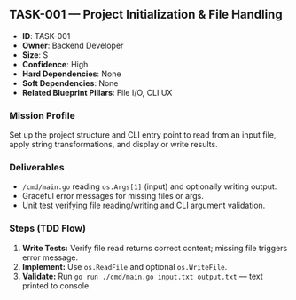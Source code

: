 ## TASK-001 — Project Initialization & File Handling

- **ID**: TASK-001
- **Owner**: Backend Developer
- **Size**: S
- **Confidence**: High
- **Hard Dependencies**: None
- **Soft Dependencies**: None
- **Related Blueprint Pillars**: File I/O, CLI UX

### Mission Profile
Set up the project structure and CLI entry point to read from an input file, apply string transformations, and display or write results.

### Deliverables
- `/cmd/main.go` reading `os.Args[1]` (input) and optionally writing output.
- Graceful error messages for missing files or args.
- Unit test verifying file reading/writing and CLI argument validation.

### Steps (TDD Flow)
1. **Write Tests:** Verify file read returns correct content; missing file triggers error message.
2. **Implement:** Use `os.ReadFile` and optional `os.WriteFile`.
3. **Validate:** Run `go run ./cmd/main.go input.txt output.txt` — text printed to console.
